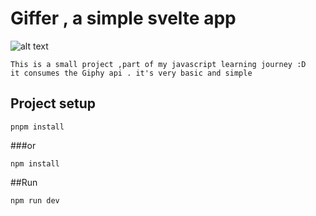 # Giffer , a simple svelte app

![alt text](https://i.imgur.com/kfsCevQ.gif)

```
This is a small project ,part of my javascript learning journey :D
it consumes the Giphy api . it's very basic and simple
```

## Project setup

```
pnpm install
```

###or

```
npm install
```

##Run

```
npm run dev
```
